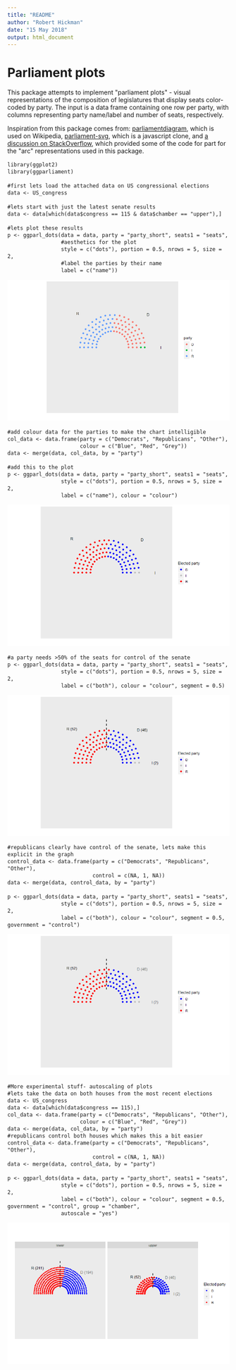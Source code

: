 ```yaml
---
title: "README"
author: "Robert Hickman"
date: "15 May 2018"
output: html_document
---
```


# Parliament plots

This package attempts to implement "parliament plots" - visual representations of the composition of legislatures that display seats color-coded by party. The input is a data frame containing one row per party, with columns representing party name/label and number of seats, respectively.

Inspiration from this package comes from: [parliamentdiagram](https://github.com/slashme/parliamentdiagram), which is used on Wikipedia, [parliament-svg](https://github.com/juliuste/parliament-svg), which is a javascript clone, and [a discussion on StackOverflow](http://stackoverflow.com/questions/42729174/creating-a-half-donut-or-parliamentary-seating-chart), which provided some of the code for part for the "arc" representations used in this package.

```{r}
library(ggplot2)
library(ggparliament)

#first lets load the attached data on US congressional elections
data <- US_congress

#lets start with just the latest senate results
data <- data[which(data$congress == 115 & data$chamber == "upper"),]

#lets plot these results
p <- ggparl_dots(data = data, party = "party_short", seats1 = "seats",
                 #aesthetics for the plot
                 style = c("dots"), portion = 0.5, nrows = 5, size = 2,
                 #label the parties by their name
                 label = c("name"))
```

![plot of chunk large](figure/README/p1.png)

```{r}
#add colour data for the parties to make the chart intelligible
col_data <- data.frame(party = c("Democrats", "Republicans", "Other"),
                       colour = c("Blue", "Red", "Grey"))
data <- merge(data, col_data, by = "party")

#add this to the plot
p <- ggparl_dots(data = data, party = "party_short", seats1 = "seats",
                 style = c("dots"), portion = 0.5, nrows = 5, size = 2,
                 label = c("name"), colour = "colour")
```

![plot of chunk large](figure/README/p2.png)

```{r}
#a party needs >50% of the seats for control of the senate
p <- ggparl_dots(data = data, party = "party_short", seats1 = "seats",
                 style = c("dots"), portion = 0.5, nrows = 5, size = 2,
                 label = c("both"), colour = "colour", segment = 0.5)
```

![plot of chunk large](figure/README/p3.png)

```{r}
#republicans clearly have control of the senate, lets make this explicit in the graph
control_data <- data.frame(party = c("Democrats", "Republicans", "Other"),
                           control = c(NA, 1, NA))
data <- merge(data, control_data, by = "party")

p <- ggparl_dots(data = data, party = "party_short", seats1 = "seats",
                 style = c("dots"), portion = 0.5, nrows = 5, size = 2,
                 label = c("both"), colour = "colour", segment = 0.5, government = "control")
```

![plot of chunk large](figure/README/p4.png)

```{r}
#More experimental stuff- autoscaling of plots
#lets take the data on both houses from the most recent elections
data <- US_congress
data <- data[which(data$congress == 115),]
col_data <- data.frame(party = c("Democrats", "Republicans", "Other"),
                       colour = c("Blue", "Red", "Grey"))
data <- merge(data, col_data, by = "party")
#republicans control both houses which makes this a bit easier
control_data <- data.frame(party = c("Democrats", "Republicans", "Other"),
                           control = c(NA, 1, NA))
data <- merge(data, control_data, by = "party")

p <- ggparl_dots(data = data, party = "party_short", seats1 = "seats",
                 style = c("dots"), portion = 0.5, nrows = 5, size = 2,
                 label = c("both"), colour = "colour", segment = 0.5, government = "control", group = "chamber",
                 autoscale = "yes")

```

![plot of chunk large](figure/README/p5.png)

